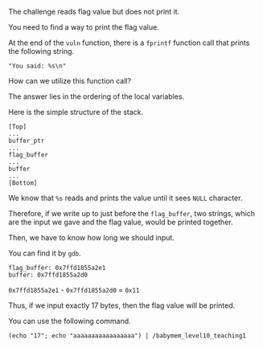 The challenge reads flag value but does not print it.

You need to find a way to print the flag value.

At the end of the `vuln` function, there is a `fprintf` function call that prints the following string.

```
"You said: %s\n"
```

How can we utilize this function call?

The answer lies in the ordering of the local variables.

Here is the simple structure of the stack.

```
[Top]
...
buffer_ptr
...
flag_buffer
...
buffer
...
[Bottom]
```

We know that `%s` reads and prints the value until it sees `NULL` character.

Therefore, if we write up to just before the `flag_buffer`, two strings, which are the input we gave and the flag value, would be printed together.

Then, we have to know how long we should input.

You can find it by `gdb`.

```
flag_buffer: 0x7ffd1855a2e1
buffer: 0x7ffd1855a2d0
```

`0x7ffd1855a2e1` - `0x7ffd1855a2d0` = `0x11`

Thus, if we input exactly 17 bytes, then the flag value will be printed.

You can use the following command.

```
(echo "17"; echo "aaaaaaaaaaaaaaaaa") | /babymem_level10_teaching1
```
